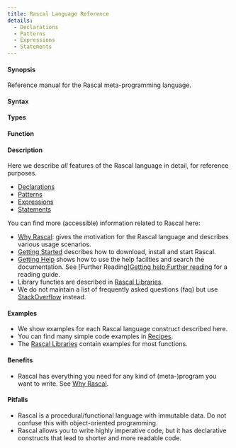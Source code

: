 ```yaml
---
title: Rascal Language Reference
details:
  - Declarations
  - Patterns
  - Expressions
  - Statements
---
```


#### Synopsis

Reference manual for the Rascal meta-programming language. 

#### Syntax

#### Types

#### Function

#### Description

Here we describe _all_ features of the Rascal language in detail, for reference purposes.

* [Declarations](/docs//Rascal/Declarations)
* [Patterns](/docs//Rascal/Patterns)
* [Expressions](/docs//Rascal/Expressions)
* [Statements](/docs//Rascal/Statements)

You can find more (accessible) information related to Rascal here:

*  [Why Rascal](/docs/WhyRascal/): gives the motivation for the Rascal language and describes various usage scenarios.
*  [Getting Started](/docs/GettingStarted/) describes how to download, install and start Rascal.
*  [Getting Help](/docs/GettingHelp/) shows how to use the help facilties and search the documentation. 
   See [Further Reading][Getting help:Further reading](/docs//GettingHelp/FurtherReading) for a reading guide.
*  Library functies are described in [Rascal Libraries](/docs/Library/lang/rascal/tutor/examples/Test/Libraries).
*  We do not maintain a list of frequently asked questions (faq) but 
   use [StackOverflow](http://stackoverflow.com/questions/tagged/rascal) instead.

#### Examples

*  We show examples for each Rascal language construct described here.
*  You can find many simple code examples in [Recipes](/docs/Recipes/). 
*  The [Rascal Libraries](/docs/Library/lang/rascal/tutor/examples/Test/Libraries) contain examples for most functions. 

#### Benefits

*  Rascal has everything you need for any kind of (meta-)program you want to write. See [Why Rascal](/docs/WhyRascal/).

#### Pitfalls

*  Rascal is a procedural/functional language with immutable data. Do not confuse this with object-oriented programming.
*  Rascal allows you to write highly imperative code, but it has declarative constructs that lead to shorter and more readable code.


